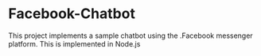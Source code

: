 # Facebook-Chatbot
This project implements a sample chatbot using the .Facebook messenger platform. This is implemented in Node.js
